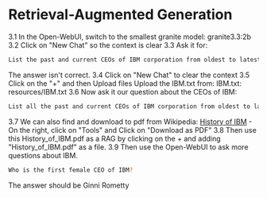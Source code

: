 # Retrieval-Augmented Generation

3.1 In the Open-WebUI, switch to the smallest granite model:  granite3.3:2b
3.2 Click on "New Chat" so the context is clear
3.3 Ask it for:
```bash
List the past and current CEOs of IBM corporation from oldest to latest
```
The answer isn't correct.
3.4 Click on "New Chat" to clear the context
3.5 Click on the "+" and then Upload files
	Upload the IBM.txt from: IBM.txt: resources/IBM.txt
3.6 Now ask it our question about the CEOs of IBM:
```bash
List all the past and current CEOs of IBM corporation from oldest to latest
```
3.7 We can also find and download to pdf from Wikipedia:
[History of IBM](https://en.wikipedia.org/wiki/History_of_IBM)
	- On the right, click on "Tools" and Click on "Download as PDF"
3.8 Then use this History_of_IBM.pdf as a RAG by clicking on the + and adding "History_of_IBM.pdf" as a file.
3.9 Then use the Open-WebUI to ask more questions about IBM.
```bash
Who is the first female CEO of IBM?
```
The answer should be Ginni Rometty

